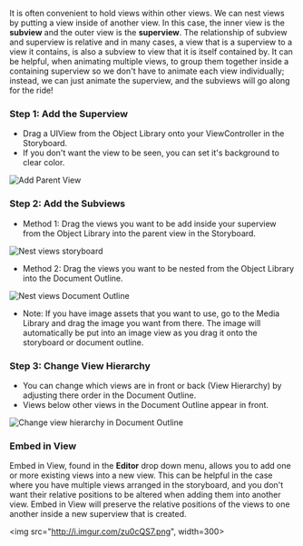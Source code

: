 It is often convenient to hold views within other views. We can nest views by putting a view inside of another view. In this case, the inner view is the **subview** and the outer view is the **superview**. The relationship of subview and superview is relative and in many cases, a view that is a superview to a view it contains, is also a subview to view that it is itself contained by. It can be helpful, when animating multiple views, to group them together inside a containing superview so we don't have to animate each view individually; instead, we can just animate the superview, and the subviews will go along for the ride!

### Step 1: Add the Superview
- Drag a UIView from the Object Library onto your ViewController in the Storyboard.
- If you don't want the view to be seen, you can set it's background to clear color.  
  
![Add Parent View](http://i.imgur.com/EiFqzJw.gif)  

### Step 2: Add the Subviews 
- Method 1: Drag the views you want to be add inside your superview from the Object Library into the parent view in the Storyboard. 
   
![Nest views storyboard](http://i.imgur.com/xO3D7Zs.gif)

- Method 2: Drag the views you want to be nested from the Object Library into the Document Outline.
  
![Nest views Document Outline](http://i.imgur.com/KYwswIt.gif)  

- Note: If you have image assets that you want to use, go to the Media Library and drag the image you want from there. The image will automatically be put into an image view as you drag it onto the storyboard or document outline.

### Step 3: Change View Hierarchy  
- You can change which views are in front or back (View Hierarchy) by adjusting there order in the Document Outline.
- Views below other views in the Document Outline appear in front.    
  
![Change view hierarchy in Document Outline](http://i.imgur.com/EMz8KjY.gif) 

### Embed in View

Embed in View, found in the **Editor** drop down menu, allows you to add one or more existing views into a new view. This can be helpful in the case where you have multiple views arranged in the storyboard, and you don't want their relative positions to be altered when adding them into another view. Embed in View will preserve the relative positions of the views to one another inside a new superview that is created.

<img src="http://i.imgur.com/zu0cQS7.png", width=300> 

